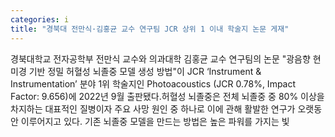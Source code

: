 ```yaml
---
categories: i
title: "경북대 전만식·김홍균 교수 연구팀 JCR 상위 1 이내 학술지 논문 게재"
---
```

경북대학교 전자공학부 전만식 교수와 의과대학 김홍균 교수 연구팀의 논문 "광음향 현미경 기반 정밀 허혈성 뇌졸중 모델 생성 방법"이 JCR ‘Instrument & Instrumentation’ 분야 1위 학술지인 Photoacoustics (JCR 0.78%, Impact Factor: 9.656)에 2022년 9월 출판됐다.허혈성 뇌졸중은 전체 뇌졸중 중 80% 이상을 차지하는 대표적인 질병이자 주요 사망 원인 중 하나로 이에 관해 활발한 연구가 오랫동안 이루어지고 있다. 기존 뇌졸중 모델을 만드는 방법은 높은 파워를 가지는 빛